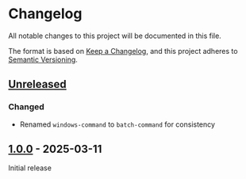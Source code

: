# Changelog

All notable changes to this project will be documented in this file.

The format is based on [Keep a Changelog](https://keepachangelog.com/en/1.0.0/),
and this project adheres to [Semantic Versioning](https://semver.org/spec/v2.0.0.html).

## [Unreleased]

### Changed

- Renamed `windows-command` to `batch-command` for consistency

## [1.0.0] - 2025-03-11

Initial release

[Unreleased]: https://github.com/sstallion/obsidian-command-line/compare/1.0.0...HEAD
[1.0.0]: https://github.com/sstallion/obsidian-command-line/releases/tag/1.0.0
